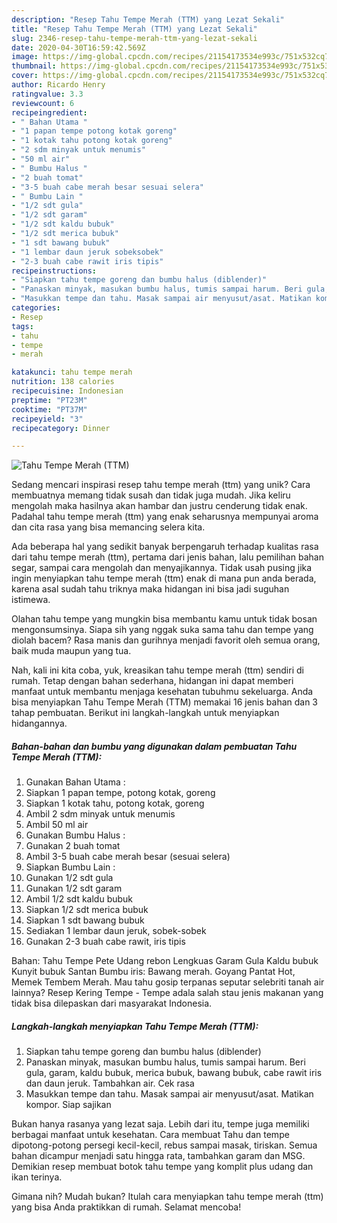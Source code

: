 ```yaml
---
description: "Resep Tahu Tempe Merah (TTM) yang Lezat Sekali"
title: "Resep Tahu Tempe Merah (TTM) yang Lezat Sekali"
slug: 2346-resep-tahu-tempe-merah-ttm-yang-lezat-sekali
date: 2020-04-30T16:59:42.569Z
image: https://img-global.cpcdn.com/recipes/21154173534e993c/751x532cq70/tahu-tempe-merah-ttm-foto-resep-utama.jpg
thumbnail: https://img-global.cpcdn.com/recipes/21154173534e993c/751x532cq70/tahu-tempe-merah-ttm-foto-resep-utama.jpg
cover: https://img-global.cpcdn.com/recipes/21154173534e993c/751x532cq70/tahu-tempe-merah-ttm-foto-resep-utama.jpg
author: Ricardo Henry
ratingvalue: 3.3
reviewcount: 6
recipeingredient:
- " Bahan Utama "
- "1 papan tempe potong kotak goreng"
- "1 kotak tahu potong kotak goreng"
- "2 sdm minyak untuk menumis"
- "50 ml air"
- " Bumbu Halus "
- "2 buah tomat"
- "3-5 buah cabe merah besar sesuai selera"
- " Bumbu Lain "
- "1/2 sdt gula"
- "1/2 sdt garam"
- "1/2 sdt kaldu bubuk"
- "1/2 sdt merica bubuk"
- "1 sdt bawang bubuk"
- "1 lembar daun jeruk sobeksobek"
- "2-3 buah cabe rawit iris tipis"
recipeinstructions:
- "Siapkan tahu tempe goreng dan bumbu halus (diblender)"
- "Panaskan minyak, masukan bumbu halus, tumis sampai harum. Beri gula, garam, kaldu bubuk, merica bubuk, bawang bubuk, cabe rawit iris dan daun jeruk. Tambahkan air. Cek rasa"
- "Masukkan tempe dan tahu. Masak sampai air menyusut/asat. Matikan kompor. Siap sajikan"
categories:
- Resep
tags:
- tahu
- tempe
- merah

katakunci: tahu tempe merah 
nutrition: 138 calories
recipecuisine: Indonesian
preptime: "PT23M"
cooktime: "PT37M"
recipeyield: "3"
recipecategory: Dinner

---
```



![Tahu Tempe Merah (TTM)](https://img-global.cpcdn.com/recipes/21154173534e993c/751x532cq70/tahu-tempe-merah-ttm-foto-resep-utama.jpg)

Sedang mencari inspirasi resep tahu tempe merah (ttm) yang unik? Cara membuatnya memang tidak susah dan tidak juga mudah. Jika keliru mengolah maka hasilnya akan hambar dan justru cenderung tidak enak. Padahal tahu tempe merah (ttm) yang enak seharusnya mempunyai aroma dan cita rasa yang bisa memancing selera kita.

Ada beberapa hal yang sedikit banyak berpengaruh terhadap kualitas rasa dari tahu tempe merah (ttm), pertama dari jenis bahan, lalu pemilihan bahan segar, sampai cara mengolah dan menyajikannya. Tidak usah pusing jika ingin menyiapkan tahu tempe merah (ttm) enak di mana pun anda berada, karena asal sudah tahu triknya maka hidangan ini bisa jadi suguhan istimewa.

Olahan tahu tempe yang mungkin bisa membantu kamu untuk tidak bosan mengonsumsinya. Siapa sih yang nggak suka sama tahu dan tempe yang diolah bacem? Rasa manis dan gurihnya menjadi favorit oleh semua orang, baik muda maupun yang tua.


Nah, kali ini kita coba, yuk, kreasikan tahu tempe merah (ttm) sendiri di rumah. Tetap dengan bahan sederhana, hidangan ini dapat memberi manfaat untuk membantu menjaga kesehatan tubuhmu sekeluarga. Anda bisa menyiapkan Tahu Tempe Merah (TTM) memakai 16 jenis bahan dan 3 tahap pembuatan. Berikut ini langkah-langkah untuk menyiapkan hidangannya.

<!--inarticleads1-->

##### Bahan-bahan dan bumbu yang digunakan dalam pembuatan Tahu Tempe Merah (TTM):

1. Gunakan  Bahan Utama :
1. Siapkan 1 papan tempe, potong kotak, goreng
1. Siapkan 1 kotak tahu, potong kotak, goreng
1. Ambil 2 sdm minyak untuk menumis
1. Ambil 50 ml air
1. Gunakan  Bumbu Halus :
1. Gunakan 2 buah tomat
1. Ambil 3-5 buah cabe merah besar (sesuai selera)
1. Siapkan  Bumbu Lain :
1. Gunakan 1/2 sdt gula
1. Gunakan 1/2 sdt garam
1. Ambil 1/2 sdt kaldu bubuk
1. Siapkan 1/2 sdt merica bubuk
1. Siapkan 1 sdt bawang bubuk
1. Sediakan 1 lembar daun jeruk, sobek-sobek
1. Gunakan 2-3 buah cabe rawit, iris tipis


Bahan: Tahu Tempe Pete Udang rebon Lengkuas Garam Gula Kaldu bubuk Kunyit bubuk Santan Bumbu iris: Bawang merah. Goyang Pantat Hot, Memek Tembem Merah. Mau tahu gosip terpanas seputar selebriti tanah air lainnya? Resep Kering Tempe - Tempe adala salah stau jenis makanan yang tidak bisa dilepaskan dari masyarakat Indonesia. 

<!--inarticleads2-->

##### Langkah-langkah menyiapkan Tahu Tempe Merah (TTM):

1. Siapkan tahu tempe goreng dan bumbu halus (diblender)
1. Panaskan minyak, masukan bumbu halus, tumis sampai harum. Beri gula, garam, kaldu bubuk, merica bubuk, bawang bubuk, cabe rawit iris dan daun jeruk. Tambahkan air. Cek rasa
1. Masukkan tempe dan tahu. Masak sampai air menyusut/asat. Matikan kompor. Siap sajikan


Bukan hanya rasanya yang lezat saja. Lebih dari itu, tempe juga memiliki berbagai manfaat untuk kesehatan. Cara membuat Tahu dan tempe dipotong-potong persegi kecil-kecil, rebus sampai masak, tiriskan. Semua bahan dicampur menjadi satu hingga rata, tambahkan garam dan MSG. Demikian resep membuat botok tahu tempe yang komplit plus udang dan ikan terinya. 

Gimana nih? Mudah bukan? Itulah cara menyiapkan tahu tempe merah (ttm) yang bisa Anda praktikkan di rumah. Selamat mencoba!
